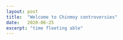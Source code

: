 ```yaml
---
layout: post
title:  "Welcome to Chinmoy controversies"
date:   2020-06-25
excerpt: "time fleeting able"
---
```

